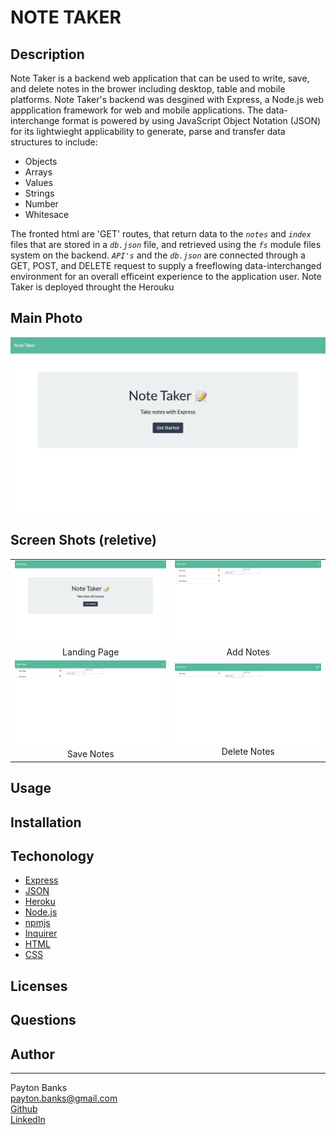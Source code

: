 # NOTE TAKER

## Description
Note Taker is a backend web application that can be used to write, save, and delete notes in the brower including desktop, table and mobile platforms. Note Taker's backend was desgined with Express, a Node.js web appplication framework for web and mobile applications. The data-interchange format is powered by using JavaScript Object Notation (JSON) for its lightwieght applicability to generate, parse and transfer data structures to include:
<br>
* Objects
* Arrays
* Values
* Strings
* Number
* Whitesace

The fronted html are 'GET' routes, that return data to the *`notes`* and *`index`* files that are stored in a *`db.json`* file, and retrieved using the *`fs`* module files system on the backend. *`API's`* and the *`db.json`* are connected through a GET, POST, and DELETE request to supply a freeflowing data-interchanged environment for an overall efficeint experience to the application user. Note Taker is deployed throught the Herouku 

## Main Photo
<span style="display:block;text-align:center">![Test Automation](landing.png)</span>




## Screen Shots (reletive)

| | |
|:-------------------------:|:-------------------------:|
|![Landing](landing.png)Landing Page| ![Add](add.png) Add Notes|
|![Save](save.png) Save Notes| ![Delete](delete.png) Delete Notes|

## Usage
## Installation
## Techonology
- [Express](https://expressjs.com/en/4x/api.html)
- [JSON](https://www.json.org/json-en.html)
- [Heroku](https://devcenter.heroku.com/categories/nodejs-support)
- [Node.js](https://nodejs.org/en/)
- [npmjs](https://docs.npmjs.com/)
- [Inquirer](https://www.npmjs.com/package/inquirer)
- [HTML](https://developer.mozilla.org/en-US/docs/Web/HTML)
- [CSS](https://developer.mozilla.org/en-US/docs/Web/CSS)

## Licenses
## Questions<br>

## Author
---
Payton Banks\
[payton.banks@gmail.com](mailto:payton.banks@gmail.com)\
[Github](https://github.com/paytonbanks)\
[LinkedIn](https://www.linkedin.com/in/payton-banks-341a8a/)

